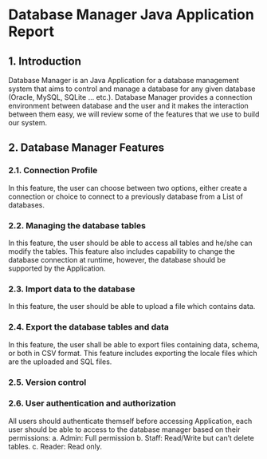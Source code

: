 # Database Manager Java Application Report #
## 1. Introduction ##

Database Manager is an Java Application for a database management system that aims to control and manage a database for any given database (Oracle, MySQL, SQLite ... etc.). 
Database Manager provides a connection environment between database and the user and it makes the interaction between them easy, we will review some of the features that we use to build our system. 

## 2. Database Manager Features ##
### 2.1. Connection Profile ###

In this feature, the user can choose between two options, either create a connection or choice to connect to a previously database from a List of databases.

### 2.2. Managing the database tables ###

In this feature, the user should be able to access all tables and he/she can modify the tables. This feature also includes capability to change the database connection at runtime, however, the database should be supported by the Application.

### 2.3. Import data to the database ###

In this feature, the user should be able to upload a file which contains data. 

### 2.4. Export the database tables and data ###

In this feature, the user shall be able to export files containing data, schema, or both in CSV format. This feature includes exporting the locale files which are the uploaded and
SQL files.

### 2.5. Version control ###



### 2.6. User authentication and authorization ###

All users should authenticate themself before accessing Application, each user should be able to access to the database manager based on their permissions:
a. Admin: Full permission
b. Staff: Read/Write but can’t delete tables.
c. Reader: Read only.
